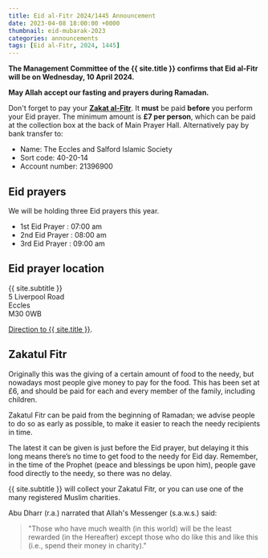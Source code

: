 ```yaml
---
title: Eid al-Fitr 2024/1445 Announcement
date: 2023-04-08 18:00:00 +0000
thumbnail: eid-mubarak-2023
categories: announcements
tags: [Eid al-Fitr, 2024, 1445]
---
```


**The Management Committee of the {{ site.title }} confirms that Eid al-Fitr will be on Wednesday, 10 April 2024.**

**May Allah accept our fasting and prayers during Ramadan.**

Don't forget to pay your **[Zakat al-Fitr](#zakatul-fitr)**. It **must** be paid **before** you perform your Eid prayer. The minimum amount is **£7 per person**, which can be paid at the collection box at the back of Main Prayer Hall. Alternatively pay by bank transfer to:

- Name: The Eccles and Salford Islamic Society
- Sort code: 40-20-14
- Account number: 21396900

## Eid prayers

We will be holding three Eid prayers this year.

- 1st Eid Prayer : 07:00 am
- 2nd Eid Prayer : 08:00 am
- 3rd Eid Prayer : 09:00 am

## Eid prayer location

{{ site.subtitle }}<br/>
5 Liverpool Road<br/>
Eccles<br/>
M30 0WB

[Direction to {{ site.title }}](https://www.google.co.uk/maps/dir//Eccles+Mosque,+5+Liverpool+Road,+Eccles,+Salford+M30+0WB,+United+Kingdom/).

## Zakatul Fitr

Originally this was the giving of a certain amount of food to the needy, but nowadays most people give money to pay for the food. This has been set at £6, and should be paid for each and every member of the family, including children.

Zakatul Fitr can be paid from the beginning of Ramadan; we advise people to do so as early as possible, to make it easier to reach the needy recipients in time.

The latest it can be given is just before the Eid prayer, but delaying it this long means there’s no time to get food to the needy for Eid day. Remember, in the time of the Prophet (peace and blessings be upon him), people gave food directly to the needy, so there was no delay.

{{ site.subtitle }} will collect your Zakatul Fitr, or you can use one of the many registered Muslim charities.

Abu Dharr (r.a.) narrated that Allah's Messenger (s.a.w.s.) said:

> "Those who have much wealth (in this world) will be the least rewarded (in the Hereafter) except those who do like this and like this (i.e., spend their money in charity)."
